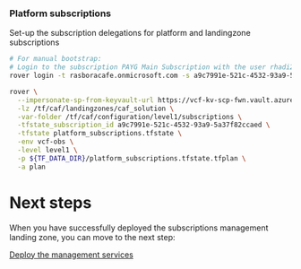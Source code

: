
### Platform subscriptions
Set-up the subscription delegations for platform and landingzone subscriptions

```bash
# For manual bootstrap:
# Login to the subscription PAYG Main Subscription with the user rhadi2005@rasboracafe.onmicrosoft.com
rover login -t rasboracafe.onmicrosoft.com -s a9c7991e-521c-4532-93a9-5a37f82ccaed

rover \
  --impersonate-sp-from-keyvault-url https://vcf-kv-scp-fwn.vault.azure.net/ \
  -lz /tf/caf/landingzones/caf_solution \
  -var-folder /tf/caf/configuration/level1/subscriptions \
  -tfstate_subscription_id a9c7991e-521c-4532-93a9-5a37f82ccaed \
  -tfstate platform_subscriptions.tfstate \
  -env vcf-obs \
  -level level1 \
  -p ${TF_DATA_DIR}/platform_subscriptions.tfstate.tfplan \
  -a plan

```


# Next steps

When you have successfully deployed the subscriptions management landing zone, you can move to the next step:

[Deploy the management services](../../level1/management/readme.md)
